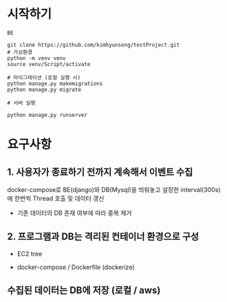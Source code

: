 # 시작하기

```
BE

git clone https://github.com/kimhyunsong/testProject.git
# 가상환경
python -m venv venv
source venv/Script/activate

# 마이그레이션 (로컬 실행 시)
python manage.py makemigrations
python manage.py migrate

# 서버 실행

python manage.py runserver 
```

# 요구사항

## 1. 사용자가 종료하기 전까지 계속해서 이벤트 수집
docker-compose로 BE(django)와 DB(Mysql)을 띄워놓고 
설정한 interval(300s)에 한번씩 Thread 호출 및 데이터 갱신

- 기존 데이터의 DB 존재 여부에 따라 중복 제거 

## 2. 프로그램과 DB는 격리된 컨테이너 환경으로 구성

- EC2 tree

- docker-compose / Dockerfile (dockerize)


## 수집된 데이터는 DB에 저장 (로컬 / aws)